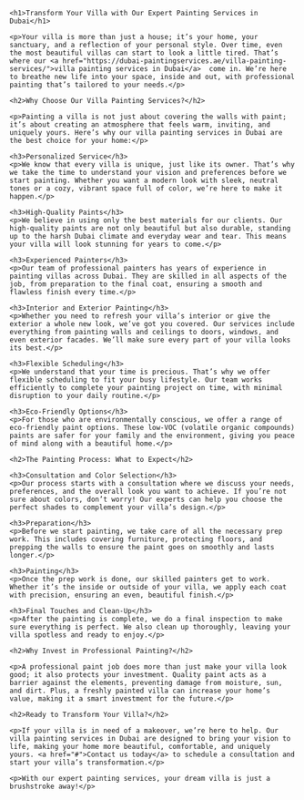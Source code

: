 <!DOCTYPE html>
<html lang="en">
<head>
    <meta charset="UTF-8">
    <meta name="viewport" content="width=device-width, initial-scale=1.0">
    <title>Villa Painting Services in Dubai</title>
</head>
<body>

    <h1>Transform Your Villa with Our Expert Painting Services in Dubai</h1>

    <p>Your villa is more than just a house; it’s your home, your sanctuary, and a reflection of your personal style. Over time, even the most beautiful villas can start to look a little tired. That’s where our <a href="https://dubai-paintingservices.ae/villa-painting-services/">villa painting services in Dubai</a>  come in. We’re here to breathe new life into your space, inside and out, with professional painting that’s tailored to your needs.</p>

    <h2>Why Choose Our Villa Painting Services?</h2>

    <p>Painting a villa is not just about covering the walls with paint; it’s about creating an atmosphere that feels warm, inviting, and uniquely yours. Here’s why our villa painting services in Dubai are the best choice for your home:</p>

    <h3>Personalized Service</h3>
    <p>We know that every villa is unique, just like its owner. That’s why we take the time to understand your vision and preferences before we start painting. Whether you want a modern look with sleek, neutral tones or a cozy, vibrant space full of color, we’re here to make it happen.</p>

    <h3>High-Quality Paints</h3>
    <p>We believe in using only the best materials for our clients. Our high-quality paints are not only beautiful but also durable, standing up to the harsh Dubai climate and everyday wear and tear. This means your villa will look stunning for years to come.</p>

    <h3>Experienced Painters</h3>
    <p>Our team of professional painters has years of experience in painting villas across Dubai. They are skilled in all aspects of the job, from preparation to the final coat, ensuring a smooth and flawless finish every time.</p>

    <h3>Interior and Exterior Painting</h3>
    <p>Whether you need to refresh your villa’s interior or give the exterior a whole new look, we’ve got you covered. Our services include everything from painting walls and ceilings to doors, windows, and even exterior facades. We’ll make sure every part of your villa looks its best.</p>

    <h3>Flexible Scheduling</h3>
    <p>We understand that your time is precious. That’s why we offer flexible scheduling to fit your busy lifestyle. Our team works efficiently to complete your painting project on time, with minimal disruption to your daily routine.</p>

    <h3>Eco-Friendly Options</h3>
    <p>For those who are environmentally conscious, we offer a range of eco-friendly paint options. These low-VOC (volatile organic compounds) paints are safer for your family and the environment, giving you peace of mind along with a beautiful home.</p>

    <h2>The Painting Process: What to Expect</h2>

    <h3>Consultation and Color Selection</h3>
    <p>Our process starts with a consultation where we discuss your needs, preferences, and the overall look you want to achieve. If you’re not sure about colors, don’t worry! Our experts can help you choose the perfect shades to complement your villa’s design.</p>

    <h3>Preparation</h3>
    <p>Before we start painting, we take care of all the necessary prep work. This includes covering furniture, protecting floors, and prepping the walls to ensure the paint goes on smoothly and lasts longer.</p>

    <h3>Painting</h3>
    <p>Once the prep work is done, our skilled painters get to work. Whether it’s the inside or outside of your villa, we apply each coat with precision, ensuring an even, beautiful finish.</p>

    <h3>Final Touches and Clean-Up</h3>
    <p>After the painting is complete, we do a final inspection to make sure everything is perfect. We also clean up thoroughly, leaving your villa spotless and ready to enjoy.</p>

    <h2>Why Invest in Professional Painting?</h2>

    <p>A professional paint job does more than just make your villa look good; it also protects your investment. Quality paint acts as a barrier against the elements, preventing damage from moisture, sun, and dirt. Plus, a freshly painted villa can increase your home’s value, making it a smart investment for the future.</p>

    <h2>Ready to Transform Your Villa?</h2>

    <p>If your villa is in need of a makeover, we’re here to help. Our villa painting services in Dubai are designed to bring your vision to life, making your home more beautiful, comfortable, and uniquely yours. <a href="#">Contact us today</a> to schedule a consultation and start your villa’s transformation.</p>

    <p>With our expert painting services, your dream villa is just a brushstroke away!</p>

</body>
</html>
